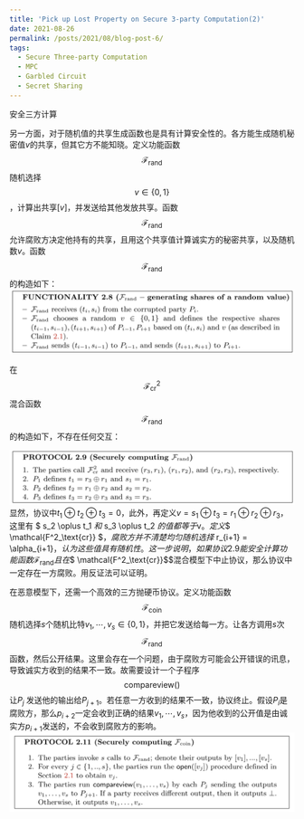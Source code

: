 ```yaml
---
title: 'Pick up Lost Property on Secure 3-party Computation(2)'
date: 2021-08-26
permalink: /posts/2021/08/blog-post-6/
tags:
  - Secure Three-party Computation
  - MPC
  - Garbled Circuit
  - Secret Sharing
---
```


安全三方计算

另一方面，对于随机值的共享生成函数也是具有计算安全性的。各方能生成随机秘密值$v$的共享，但其它方不能知晓。定义功能函数$$\mathcal{F}_{\text{rand}}$$随机选择$$ v \in \{0,1 \}$$，计算出共享$[v]$，并发送给其他发放共享。函数$$\mathcal{F}_{\text{rand}}$$允许腐败方决定他持有的共享，且用这个共享值计算诚实方的秘密共享，以及随机数$v$。函数$$\mathcal{F}_{\text{rand}}$$的构造如下：
![协议2.8](../images/3pc/f_rand.png)

在$$ \mathcal{F^2_\text{cr}}$$混合函数$$\mathcal{F}_{\text{rand}}$$的构造如下，不存在任何交互：

![协议2.9](/images/3pc/sc_f_rand.png)
显然，协议中$t_1 \oplus t_2 \oplus t_3 = 0$，此外，再定义$v = s_1 \oplus t_3 = r_1 \oplus r_2 \oplus r_3$，这里有 $ s_2 \oplus t_1 $和$ s_3 \oplus t_2 $的值都等于$v$。定义$$ \mathcal{F^2_\text{cr}} $$，腐败方并不清楚均匀随机选择$ r_{i+1} = \alpha_{i+1}$，认为这些值具有随机性。这一步说明，如果协议2.9能安全计算功能函数$$\mathcal{F}_{\text{rand}}$$且在$$ \mathcal{F^2_\text{cr}}$$混合模型下中止协议，那么协议中一定存在一方腐败。用反证法可以证明。

在恶意模型下，还需一个高效的三方抛硬币协议。定义功能函数$$ \mathcal{F_\text{coin}} $$随机选择$s$个随机比特$v_1, \cdots, v_s \in \{0, 1 \}$，并把它发送给每一方。让各方调用$s$次$$ \mathcal{F_\text{rand}} $$函数，然后公开结果。这里会存在一个问题，由于腐败方可能会公开错误的讯息，导致诚实方收到的结果不一致。故需要设计一个子程序$$ \mathsf{compareview}() $$让$P_j$ 发送他的输出给$P_{j+1}$。若任意一方收到的结果不一致，协议终止。假设$P_i$是腐败方，那么$p_{i+2}$一定会收到正确的结果$v_1, \cdots, v_s$，因为他收到的公开值是由诚实方$p_{i+1}$发送的，不会收到腐败方的影响。
![](/images/3pc/f_coin.png)




